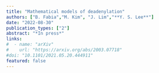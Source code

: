 ```yaml
---
title: "Mathematical models of deadenylation"
authors: ["B. Fabia","M. Kim", "J. Lim","**Y. S. Lee**"]
date: "2022-08-30"
publication_types: ["2"]
abstract: "*In press*"
links:
#  - name: "arXiv"
#    url: "https://arxiv.org/abs/2003.07718"
#doi: "10.1101/2021.05.20.444911"
featured: false
---
```

